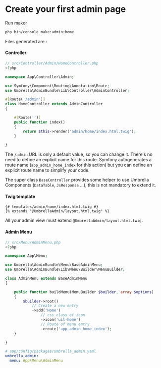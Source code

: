 # Create your first admin page

Run maker
```bash
php bin/console make:admin:home
```
Files generated are :

#### Controller

```php
// src/Controller/Admin/HomeController.php
<?php

namespace App\Controller\Admin;

use Symfony\Component\Routing\Annotation\Route;
use Umbrella\AdminBundle\Lib\Controller\AdminController;

#[Route('/admin')]
class HomeController extends AdminController
{

    #[Route('')]
    public function index()
    {
        return $this->render('admin/home/index.html.twig');
    }

}
```
The `/admin` URL is only a default value, so you can change it.
There's no need to define an explicit name for this route. Symfony autogenerates a route name (`app_admin_home_index` for this action) but you can define an explicit route name to simplify your code.

The super class `BaseController` provides some helper to use Umbrella Components (`DataTable`, `JsResponse` ...), this is not mandatory to extend it.


#### Twig template
```twig
{# templates/admin/home/index.html.twig #}
{% extends "@UmbrellaAdmin/layout.html.twig" %}
```
All your admin view must extend `@UmbrellaAdmin/layout.html.twig`.

#### Admin Menu

```php
// src/Menu/AdminMenu.php
<?php

namespace App\Menu;

use Umbrella\AdminBundle\Menu\BaseAdminMenu;
use Umbrella\AdminBundle\Lib\Menu\Builder\MenuBuilder;

class AdminMenu extends BaseAdminMenu
{

    public function buildMenu(MenuBuilder $builder, array $options)
    {
        $builder->root()
            // Create a new entry
            ->add('Home')
                // css class of icon
                ->icon('uil-home')
                // Route of menu entry
                ->route('app_admin_home_index');
    }

}
```

```yaml
# app/config/packages/umbrella_admin.yaml
umbrella_admin:
  menu: App\Menu\AdminMenu
```

